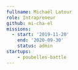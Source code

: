 ```yaml
---
fullname: Michaël Latour
role: Intrapreneur
github: mi-cha-el
missions: 
  - start: '2019-11-20'
    end: '2020-09-30'
    status: admin
startups: 
    - poubelles-battle
---
```

